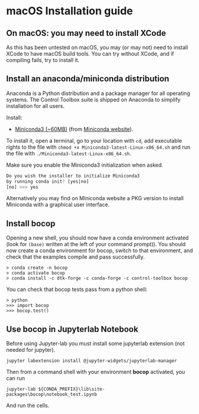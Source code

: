 # macOS Installation guide

## On macOS: you may need to install XCode

As this has been untested on macOS, you may (or may not) need to install XCode to have macOS build tools. You can try without XCode, and if compiling fails, try to install it.

## Install an anaconda/miniconda distribution

Anaconda is a Python distribution and a package manager for all operating systems. The Control Toolbox suite is shipped on Anaconda to simplify installation for all users.

Install:
- [Miniconda3 (~60MB)](https://repo.anaconda.com/miniconda/Miniconda3-latest-MacOSX-x86_64.sh) (from [Miniconda website](https://docs.conda.io/en/latest/miniconda.html)).

To install it, open a terminal, go to your location with `cd`, add executable rights to the file with `chmod +x Miniconda3-latest-Linux-x86_64.sh` and run the file with `./Miniconda3-latest-Linux-x86_64.sh`.

Make sure you enable the Miniconda3 initialization when asked.

```bash
Do you wish the installer to initialize Miniconda3
by running conda init? [yes|no]
[no] >>> yes
```

Alternatively you may find on Miniconda website a PKG version to install Miniconda with a graphical user interface.

<!--
Alternatively you could install the complete [Anaconda3 distribution (~500MB)](https://repo.anaconda.com/archive/Anaconda3-2020.07-Windows-x86_64.exe), but it is not recommended since it doesn't add any useful features for our use and it's particularly heavy.
-->

## Install bocop

Opening a new shell, you should now have a conda environment activated (look for ` (base) ` written at the left of your command prompt)). You should now create a conda environment for bocop, switch to that environment, and check that the examples compile and pass successfully.

```
> conda create -n bocop
> conda activate bocop
> conda install -c dtk-forge -c conda-forge -c control-toolbox bocop
```

You can check that bocop tests pass from a python shell:

```
> python
>>> import bocop
>>> bocop.test()
```

## Use bocop in Jupyterlab Notebook

Before using Jupyter-lab you must install some jupyterlab extension (not needed for jupyter).

```
jupyter labextension install @jupyter-widgets/jupyterlab-manager
```

Then from a command shell with your environment **bocop** activated, you can run
```
jupyter-lab ${CONDA_PREFIX}\lib\site-packages\bocop\notebook_test.ipynb
```
And run the cells.
